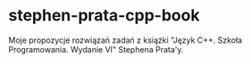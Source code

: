 # stephen-prata-cpp-book
Moje propozycje rozwiązań zadań z książki "Język C++. Szkoła Programowania. Wydanie VI" Stephena Prata'y.
